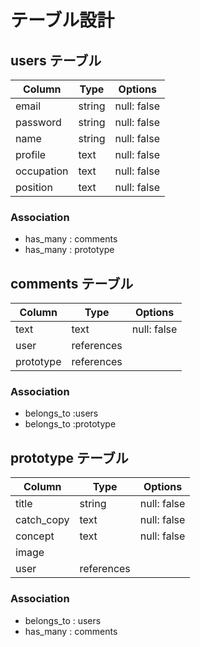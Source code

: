 # テーブル設計

## users テーブル

| Column     | Type   | Options     |
| ---------- | ------ | ----------- |
| email      | string | null: false |
| password   | string | null: false |
| name       | string | null: false |
| profile    | text   | null: false |
| occupation | text   | null: false |
| position   | text   | null: false |

### Association

- has_many : comments
- has_many : prototype

## comments テーブル

| Column   | Type       | Options     |
| -------- | -----------| ----------- |
| text     | text       | null: false |
| user     | references |             |
| prototype| references |             |

### Association

- belongs_to :users
- belongs_to :prototype

## prototype テーブル

| Column     | Type       | Options     |
| -----------| ---------- | ----------- |
| title      | string     | null: false |
| catch_copy | text       | null: false |
| concept    | text       | null: false |
| image      |            |             |
| user       | references |             |

### Association

- belongs_to : users
- has_many   : comments